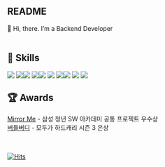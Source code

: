 ## README 

👋 Hi, there. I’m a Backend Developer </br> </br>

## 💪 Skills
<div style="display:flex; flex-direction:row;">
<img src="https://img.shields.io/badge/Java-E34F26?style=flat-square&logo=Java&logoColor=white"/></a> &nbsp
<img src="https://img.shields.io/badge/SpringBoot-6DB33F?style=flat-square&logo=SpringBoot&logoColor=white"/></a> </br>
<img src="https://img.shields.io/badge/AWS-232F3E?style=flat-square&logo=amazonaws&logoColor=white"/> </a> &nbsp
<img src="https://img.shields.io/badge/Docker-232F3E?style=flat-square&logo=docker&logoColor=white"/> </a> </br>
<img src="https://img.shields.io/badge/MySQL-4479A1?style=flat-square&logo=MySQL&logoColor=white"/></a> &nbsp 
<img src="https://img.shields.io/badge/MariaDB-1F305F?style=flat-square&logo=MariaDB&logoColor=white"/></a> &nbsp 
<img src="https://img.shields.io/badge/Redis-DC382D?style=flat-square&logo=Redis&logoColor=white"/></a> 
</br>
<img src="https://img.shields.io/badge/JavaScript-F7DF1E?style=flat-square&logo=JavaScript&logoColor=white"/></a> &nbsp
  <img src="https://img.shields.io/badge/-ReactJs-61DAFB?style=flat-square&logo=react&logoColor=white"/></a> &nbsp
<img src="https://img.shields.io/badge/Vue.js-4FC08D?style=flat-square&logo=Vue.js&logoColor=white"/></a> &nbsp
</div>

## 🏆 Awards
[Mirror Me](https://github.com/woneee99/MirrorMe) - 삼성 청년 SW 아카데미 공통 프로젝트 우수상  </br>
[버들버디](https://github.com/BuddleBuddy/buddle-front) - 모두가 하드캐리 시즌 3 은상

</br> </br>
[![Hits](https://hits.seeyoufarm.com/api/count/incr/badge.svg?url=https%3A%2F%2Fgithub.com%2Fwoneee99&count_bg=%23B4D5FF&title_bg=%23555555&icon=&icon_color=%23E7E7E7&title=hits&edge_flat=false)](https://hits.seeyoufarm.com)

